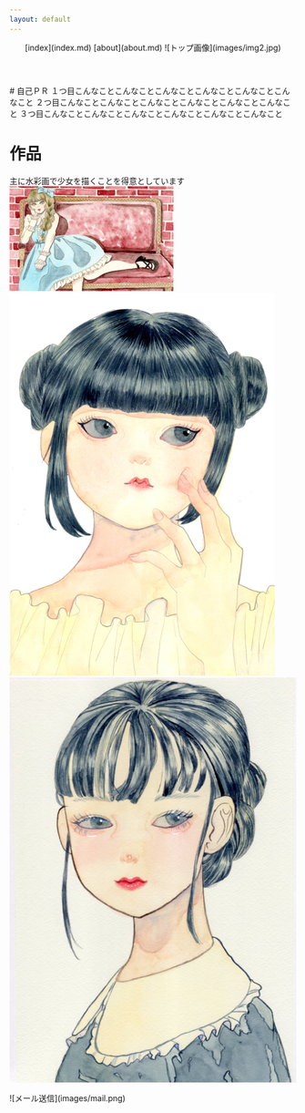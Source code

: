 ```yaml
---
layout: default
---
```

<link rel="stylesheet" href="css/styles.css">

<header>
<div class="container">
[index](index.md)
[about](about.md)
![トップ画像](images/img2.jpg)
</div>
</header>

<body>
# 自己ＰＲ
１つ目こんなことこんなことこんなことこんなことこんなことこんなこと
２つ目こんなことこんなことこんなことこんなことこんなことこんなこと
３つ目こんなことこんなことこんなことこんなことこんなことこんなこと

# 作品
主に水彩画で少女を描くことを得意としています
![img1](images/img1.jpg)
![img3](images/img3.jpg)
![img4](images/img4.jpg)
</body>
<footer>
![メール送信](images/mail.png)
</foooter>
